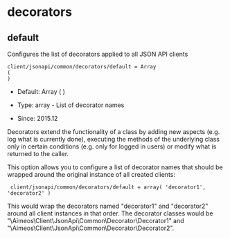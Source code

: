 
# decorators
## default

Configures the list of decorators applied to all JSON API clients

```
client/jsonapi/common/decorators/default = Array
(
)
```

* Default: Array
(
)

* Type: array - List of decorator names
* Since: 2015.12

Decorators extend the functionality of a class by adding new aspects
(e.g. log what is currently done), executing the methods of the underlying
class only in certain conditions (e.g. only for logged in users) or
modify what is returned to the caller.

This option allows you to configure a list of decorator names that should
be wrapped around the original instance of all created clients:

```
 client/jsonapi/common/decorators/default = array( 'decorator1', 'decorator2' )
```

This would wrap the decorators named "decorator1" and "decorator2" around
all client instances in that order. The decorator classes would be
"\Aimeos\Client\JsonApi\Common\Decorator\Decorator1" and
"\Aimeos\Client\JsonApi\Common\Decorator\Decorator2".

